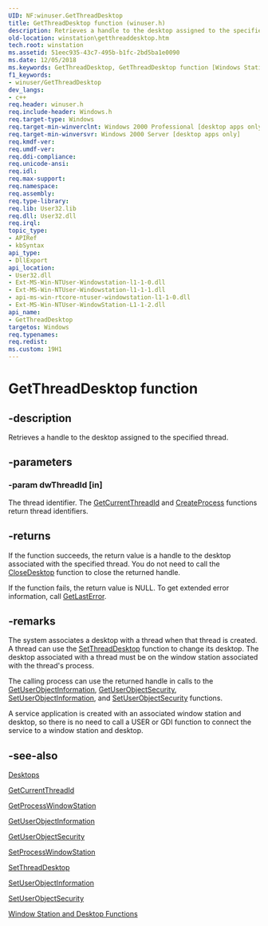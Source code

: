 ```yaml
---
UID: NF:winuser.GetThreadDesktop
title: GetThreadDesktop function (winuser.h)
description: Retrieves a handle to the desktop assigned to the specified thread.
old-location: winstation\getthreaddesktop.htm
tech.root: winstation
ms.assetid: 51eec935-43c7-495b-b1fc-2bd5ba1e0090
ms.date: 12/05/2018
ms.keywords: GetThreadDesktop, GetThreadDesktop function [Windows Stations and Desktops], _win32_getthreaddesktop, base.getthreaddesktop, winstation.getthreaddesktop, winuser/GetThreadDesktop
f1_keywords:
- winuser/GetThreadDesktop
dev_langs:
- c++
req.header: winuser.h
req.include-header: Windows.h
req.target-type: Windows
req.target-min-winverclnt: Windows 2000 Professional [desktop apps only]
req.target-min-winversvr: Windows 2000 Server [desktop apps only]
req.kmdf-ver: 
req.umdf-ver: 
req.ddi-compliance: 
req.unicode-ansi: 
req.idl: 
req.max-support: 
req.namespace: 
req.assembly: 
req.type-library: 
req.lib: User32.lib
req.dll: User32.dll
req.irql: 
topic_type:
- APIRef
- kbSyntax
api_type:
- DllExport
api_location:
- User32.dll
- Ext-MS-Win-NTUser-Windowstation-l1-1-0.dll
- Ext-MS-Win-NTUser-Windowstation-l1-1-1.dll
- api-ms-win-rtcore-ntuser-windowstation-l1-1-0.dll
- Ext-MS-Win-NTUser-WindowStation-L1-1-2.dll
api_name:
- GetThreadDesktop
targetos: Windows
req.typenames: 
req.redist: 
ms.custom: 19H1
---
```


# GetThreadDesktop function


## -description


Retrieves a handle to the desktop assigned to the specified thread.


## -parameters




### -param dwThreadId [in]

The thread identifier. The 
<a href="https://docs.microsoft.com/windows/desktop/api/processthreadsapi/nf-processthreadsapi-getcurrentthreadid">GetCurrentThreadId</a> and 
<a href="https://docs.microsoft.com/windows/desktop/api/processthreadsapi/nf-processthreadsapi-createprocessa">CreateProcess</a> functions return thread identifiers.


## -returns



If the function succeeds, the return value is a handle to the desktop associated with the specified thread. You do not need to call the 
<a href="https://docs.microsoft.com/windows/desktop/api/winuser/nf-winuser-closedesktop">CloseDesktop</a> function to close the returned handle.

If the function fails, the return value is NULL. To get extended error information, call 
<a href="https://docs.microsoft.com/windows/desktop/api/errhandlingapi/nf-errhandlingapi-getlasterror">GetLastError</a>.




## -remarks



The system associates a desktop with a thread when that thread is created. A thread can use the 
<a href="https://docs.microsoft.com/windows/desktop/api/winuser/nf-winuser-setthreaddesktop">SetThreadDesktop</a> function to change its desktop. The desktop associated with a thread must be on the window station associated with the thread's process.

The calling process can use the returned handle in calls to the 
<a href="https://docs.microsoft.com/windows/desktop/api/winuser/nf-winuser-getuserobjectinformationa">GetUserObjectInformation</a>, <a href="https://docs.microsoft.com/windows/desktop/api/winuser/nf-winuser-getuserobjectsecurity">GetUserObjectSecurity</a>, 
<a href="https://docs.microsoft.com/windows/desktop/api/winuser/nf-winuser-setuserobjectinformationa">SetUserObjectInformation</a>, and <a href="https://docs.microsoft.com/windows/desktop/api/winuser/nf-winuser-setuserobjectsecurity">SetUserObjectSecurity</a> functions.

A service application is created with an associated window station and desktop, so there is no need to call a USER or GDI function to connect the service to a window station and desktop.




## -see-also




<a href="https://docs.microsoft.com/windows/desktop/winstation/desktops">Desktops</a>



<a href="https://docs.microsoft.com/windows/desktop/api/processthreadsapi/nf-processthreadsapi-getcurrentthreadid">GetCurrentThreadId</a>



<a href="https://docs.microsoft.com/windows/desktop/api/winuser/nf-winuser-getprocesswindowstation">GetProcessWindowStation</a>



<a href="https://docs.microsoft.com/windows/desktop/api/winuser/nf-winuser-getuserobjectinformationa">GetUserObjectInformation</a>



<a href="https://docs.microsoft.com/windows/desktop/api/winuser/nf-winuser-getuserobjectsecurity">GetUserObjectSecurity</a>



<a href="https://docs.microsoft.com/windows/desktop/api/winuser/nf-winuser-setprocesswindowstation">SetProcessWindowStation</a>



<a href="https://docs.microsoft.com/windows/desktop/api/winuser/nf-winuser-setthreaddesktop">SetThreadDesktop</a>



<a href="https://docs.microsoft.com/windows/desktop/api/winuser/nf-winuser-setuserobjectinformationa">SetUserObjectInformation</a>



<a href="https://docs.microsoft.com/windows/desktop/api/winuser/nf-winuser-setuserobjectsecurity">SetUserObjectSecurity</a>



<a href="https://docs.microsoft.com/windows/desktop/winstation/window-station-and-desktop-functions">Window Station and Desktop Functions</a>
 

 

